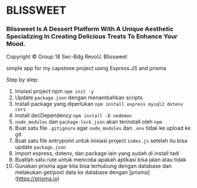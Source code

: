 # BLISSWEET
### Blissweet Is A Dessert Platform With A Unique Aesthetic Specializing In Creating Delicious Treats To Enhance Your Mood.

Copyright © Group 18 Sec-Bdg RevoU. Blissweet




simple app for my capstone project using Express.JS and prisma 

Step by step:
1. Inisiasi project npm `npm init -y`
2. Update `package.json` dengan menambahkan scripts
3. Install package yang diperlukan `npm install express mysql2 dotenv cors`
4. Install decDependency `npm install -D nodemon`
5. `node_modules` dan `package-lock.json` akan terinstall oleh `npm`
6. Buat satu file `.gitignore` agar `node_modules` dan `.env` tidak ke upload ke git
7. Buat satu file entrypoint untuk inisiasi project `index.js` setelah itu  bisa update `package.json`
8. Import express, dotenv, dan package lain yang sudah di install tadi
9. Buatlah satu rute untuk mencoba apakah aplikasi bisa jalan atau tidak
10. Gunakan prisma agar kita bisa terhubung dengan database dan melakukan get/post data ke database dengan [prisma] (https://prisma.io)

